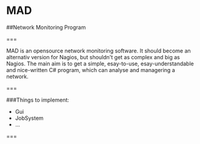 MAD
===

##Network Monitoring Program

===

MAD is an opensource network monitoring software. It should become an alternativ version for Nagios, but shouldn't get as complex and big as Nagios.
The main aim is to get a simple, esay-to-use, esay-understandable and nice-written C# program, which can analyse and managering a network.

===

###Things to implement:

- Gui
- JobSystem
- ...

===







